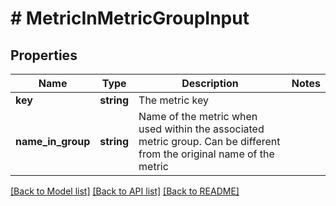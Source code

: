 # # MetricInMetricGroupInput

## Properties

Name | Type | Description | Notes
------------ | ------------- | ------------- | -------------
**key** | **string** | The metric key |
**name_in_group** | **string** | Name of the metric when used within the associated metric group. Can be different from the original name of the metric |

[[Back to Model list]](../../README.md#models) [[Back to API list]](../../README.md#endpoints) [[Back to README]](../../README.md)
